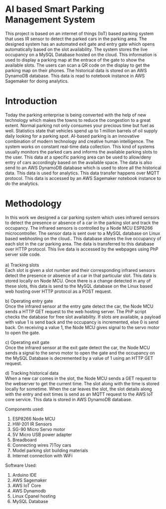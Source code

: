 # AI based Smart Parking Management System
This project is based on an internet of things (IoT) based parking system that uses IR sensor to detect the parked cars in the parking area. The designed system has an automated exit gate and entry gate which opens automatically based on the slot availability. The system stores the live occupancy on a MySQL Database hosted on the cloud. This information is used to display a parking map at the entrace of the gate to show the available slots. The users can scan a QR code on the display to get the parking map on their phones. The historical data is stored on an AWS DynamoDB database. This data is read to notebook instance in AWS Sagemaker for doing analytics.

# Introduction
Today the parking enterprise is being converted with the help of new technology which makes the towns to reduce the congestion to a great extent. Normal parking not only consumes your precious time but fuel as well.  Statistics state that vehicles spend up to 1 million barrels of oil supply daily looking for a parking spot. AI-based parking is an innovative combination of modern technology and creative human intelligence. The system works on constant real-time data collection. This kind of systems usually monitors the parked cars and informs the available parking slots to the user. This data at a specific parking area can be used to allow/deny entry of cars accordingly based on the available space. The data is also send to an AWS DynamoDB database which is used to store all the historical data. This data is used for analytics. This data transfer happens over MQTT protocol. This data is accessed by an AWS Sagemaker notebook instance to do the analytics. 

# Methodology
In this work we designed a car parking system which uses infrared sensors to detect the presence or absence of a car in the parking slot and track the occupancy. The infrared sensors is controlled by a Node MCU ESP8266 microcontroller. The sensor data is sent over to a MySQL database on Linux based webhosting on the cloud.. This database stores the live occupancy of each slot in the car parking area. The data is transferred to this database over HTTP protocol. This live data is accessed by the webpages using PhP server side code. <br>
<br>
a) Tracking slots <br>
Each slot is given a slot number and their corresponding infrared sensors detect the presence or absence of a car in that particular slot. This data is stored locally on Node MCU. Once there is a change detected in any of these slots, this data is send to the MySQL database on the Linux based web hosting over HTTP protocol as a POST request.

b) Operating entry gate <br>
    Once the infrared sensor at the entry gate detect the car, the Node MCU sends a HTTP GET request to the web hosting server. The PhP script checks the database for free slot availability. If slots are available, a payload with value 1 is send back and the occupancy is incremented, else 0 is send back. On receiving a value 1, the Node MCU gives signal to the servo motor to open the gate.

c) Operating exit gate <br>
    Once the infrared sensor at the exit gate detect the car, the Node MCU sends a signal to the servo motor to open the gate and the occupancy on the MySQL Database is decremented by a value of 1 using an HTTP GET request.

d) Tracking historical data <br>
    When a new car comes in the slot, the Node MCU sends a GET request to the webserver to get the current time. The slot along with the time is stored locally for sometime. When the car leaves the slot, the slot details along with the entry and exit times is send as an MQTT request to the AWS IoT core service. This data is stored in AWS DynamoDB database.

Components used:
1) ESP8266 Node MCU
2) HW-201 IR Sensors
3) SG-90 Micro Servo motor
4) 5V Micro USB power adapter
5) Breadboard
6) Connecting wires
7)Toy cars
8) Model parking slot building materials
9) Internet connection with WiFi


Software Used:
1) Arduino IDE
2) AWS Sagemaker
3) AWS IoT Core
4) AWS Dynamodb
5) Linux Cpanel hosting
6) MySQL Database

